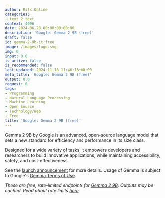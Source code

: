 ```yaml
---
author: Rifx.Online
categories:
- text 2 text
context: 4096
date: 2024-06-28 00:00:00+00:00
description: 'Google: Gemma 2 9B (free)'
draft: false
id: gemma-2-9b-it:free
image: /images/logo.svg
img: 0
input: 0.0
is_active: false
is_recommended: false
last_updated: 2024-11-18 11:46:16+00:00
meta_title: 'Google: Gemma 2 9B (free)'
output: 0.0
request: 0
tags:
- Programming
- Natural Language Processing
- Machine Learning
- Open Source
- Technology/Web
- Free
title: 'Google: Gemma 2 9B (free)'
---
```




Gemma 2 9B by Google is an advanced, open-source language model that sets a new standard for efficiency and performance in its size class.

Designed for a wide variety of tasks, it empowers developers and researchers to build innovative applications, while maintaining accessibility, safety, and cost-effectiveness.

See the [launch announcement](https://blog.google/technology/developers/google-gemma-2/) for more details. Usage of Gemma is subject to Google's [Gemma Terms of Use](https://ai.google.dev/gemma/terms).

_These are free, rate-limited endpoints for [Gemma 2 9B](/google/gemma-2-9b-it). Outputs may be cached. Read about rate limits [here](/docs/limits)._

